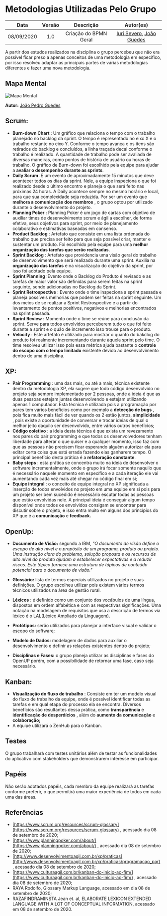# **Metodologias Utilizadas Pelo Grupo**

|    Data    | Versão |         Descrição         |           Autor(es)           |
| :--------: | :----: | :-----------------------: | :---------------------------: |
| 08/09/2020 |  1.0   | Criação do BPMN Geral |[Iuri Severo](https://github.com/iurisevero), [João Guedes](https://github.com/sudjoao) |

A partir dos estudos realizados na disciplina o grupo percebeu que não era possível ficar preso a apenas conceitos de uma metodologia em específico, por isso resolveu adaptar as principais partes de várias metodologias diferentes e fazer uma nova metodologia.

## **Mapa Mental**

![Mapa Mental](https://user-images.githubusercontent.com/46005310/92778125-430ffb00-f377-11ea-9e0c-733f58c264d4.png)

**Autor:** [João Pedro Guedes](https://github.com/sudjoao)

## **Scrum:**

- **Burn-down Chart** : Um gráfico que relaciona o tempo com o trabalho planejado no backlog da sprint. O tempo é representado no eixo X e o trabalho restante no eixo Y. Conforme o tempo avança e os itens são retirados do backlog e concluídos, a linha traçada decai conforme o trabalho é realizado. A quantidade de trabalho pode ser avaliada de diversas maneiras, como pontos de história de usuário ou horas de trabalho. O gráfico de Burn-down foi escolhido pela equipe para ajudar a **avaliar o desempenho durante as sprints**.
- **Daily Scrum** :É um evento de aproximadamente 15 minutos que deve acontecer todos os dias da sprint. Nele, a equipe inspeciona o que foi realizado desde o último encontro e planeja o que será feito nas próximas 24 horas. A Daily acontece sempre no mesmo horário e local, para que sua complexidade seja reduzida. Por ser um evento que **melhora a comunicação dos membros** , o grupo optou por utilizado durante o desenvolvimento do projeto.
- **Planning Poker** : Planning Poker é um jogo de cartas com objetivo de auxiliar times de desenvolvimento scrum e ágil a escolher, de forma efetiva, seus objetivos para sprint, por meio de planejamento colaborativo e estimativas baseadas em consenso.
- **Product Backlog** : Artefato que consiste em uma lista ordenada do trabalho que precisa ser feito para que seja possível criar, manter e sustentar um produto. Foi escolhido pela equipe para uma **melhor organização das tarefas que serão realizadas**.
- **Sprint Backlog** : Artefato que providencia uma visão geral do trabalho de desenvolvimento que será realizado durante uma sprint. Auxilia na **organização das tarefas** e na visualização do objetivo da sprint, por isso foi adotado pela equipe.
- **Sprint Planning** :Evento onde o Backlog do Produto é revisado e as tarefas de maior valor são definidas para serem feitas na sprint seguinte, sendo adicionadas no Backlog da Sprint.
- **Sprint Retrospective** : Evento onde o time inspeciona a sprint passada e planeja possíveis melhorias que podem ser feitas na sprint seguinte. Um dos meios de se realizar a Sprint Restrospective e a partir do levantamento de pontos positivos, negativos e melhorias encontrados na sprint passada.
- **Sprint Review** : Momento onde o time se reúne para conclusão da sprint. Serve para todos envolvidos perceberem tudo o que foi feito durante a sprint e o quão de incremento isso trouxe para o produto.
- **Velocity** : Este artefato é utilizado para mostrar o quanto do bakclog do produto foi realmente incrementando durante àquela sprint pelo time. O time resolveu utilizar isso pois essa métrica ajuda bastante o **controle do escopo com o tempo limitado** existente devido ao desenvolvimento dentro de uma disciplina.

## **XP:**

- **Pair Programming** : uma das mais, ou até a mais, técnica existente dentro da metodologia XP, ela sugere que todo código desenvolvido no projeto seja sempre implementado por 2 pessoas, onde a ideia é que as duas pessoas estejam juntas desenvolvendo e estejam utilizando apenas 1 computador. Esta técnica é utilizada pois a programação por pares tem vários benefícios como por exemplo a **detecção de bugs** , pois fica muito mais fácil de ver quando os 2 estão juntos, **simplicidade** , pois existe a oportunidade de conversar e trocar ideias de qual o melhor jeito daquilo ser desenvolvido, entre vários outros benefícios;
- **Código coletivo** : a ideia desta técnica é que exista um revezamento nos pares do pair programming e que todos os desenvolvedores tenham liberdade para alterar o que quiser e a qualquer momento, isso faz com que as pessoas não precisem ficar esperando alguém autorizar ela para editar certa coisa que está errada fazendo elas ganharem tempo. O principal benefício desta prática é a **refatoração constante**.
- **Baby steps** : esta prática se concentra muito na ideia de desenvolver o software incrementalmente, onde o grupo irá focar somente naquilo que é necessário naquele momento em específico e a cada iteração ele vai aumentando cada vez mais até chegar no código final em si;
- **Equipe integral** : o conceito de equipe integral no XP significada a inserção de todos envolvidos no projeto em uma equipe em si pois para um projeto ser bem sucedido é necessário escutar todas as pessoas que estão envolvidas nele. A principal ideia é conseguir algum tempo disponível onde todos os envolvidos consigam se encontrar para discutir sobre o projeto, e isso entra muito em alguns dos princípios do XP que é a **comunicação** e **feedback.**

## **OpenUp:**

- **Documento de Visão:** segundo a IBM, _&quot;O documento de visão define o escopo de alto nível e o propósito de um programa, produto ou projeto. Uma instrução clara do problema, solução proposta e os recursos de alto nível do produto ajudam a estabelecer expectativas e a reduzir riscos. Este tópico fornece uma estrutura de tópicos de conteúdo potencial para o documento de visão.&quot;_

- **Glossário:** lista de termos especiais utilizados no projeto e suas definições. O grupo escolheu utilizar pois existem vários termos técnicos utilizados na área de gestão rural.
- **Léxicos** : é definido como um conjunto dos vocábulos de uma língua, dispostos em ordem alfabética e com as respectivas significações. Uma notação na modelagem de requisitos que usa a descrição de termos via léxico é o LAL(Léxico Ampliado da Linguagem).
- **Protótipos:** serão utilizados para planejar a interface visual e validar o escopo do software;
- **Modelo de Dados:** modelagem de dados para auxiliar o desenvolvimento e definir as relações existentes dentro do projeto;
- **Disciplinas e Fases:** o grupo planeja utilizar as disciplinas e fases do OpenUP porém, com a possibilidade de retornar uma fase, caso seja necessário.

## **Kanban:**

- **Visualização do fluxo de trabalho** : Consiste em ter um modelo visual do fluxo de trabalho da equipe, onde é possível identificar todas as tarefas e em qual etapa do processo ela se encontra. Diversos benefícios são resultantes dessa prática, como **transparência** e **identificação de desperdícios** , além do **aumento da comunicação** e **colaboração;**
- A equipe utilizará o ZenHub para o Kanban.

## **Testes**

O grupo trabalhará com testes unitários além de testar as funcionalidades do aplicativo com stakeholders que demonstrarem interesse em participar.

## **Papéis**

Não serão adotados papéis, cada membro da equipe realizará as tarefas conforme preferir, o que permitirá uma maior experiência de todos em cada uma das áreas.

## **Referências**

- [https://www.scrum.org/resources/scrum-glossary](https://www.scrum.org/resources/scrum-glossary) , acessado dia 08 de setembro de 2020;
- [https://www.planningpoker.com/about/](https://www.planningpoker.com/about/) , acessado dia 08 de setembro de 2020;
- [http://www.desenvolvimentoagil.com.br/xp/praticas](http://www.desenvolvimentoagil.com.br/xp/praticas/programacao_par) , acessado dia 08 de setembro de 2020;
- [https://www.culturaagil.com.br/kanban-do-inicio-ao-fim/](https://www.culturaagil.com.br/kanban-do-inicio-ao-fim/) , acessado dia 08 de setembro de 2020;
- RAYA Rodolfo, Glossary Markup Language, acessado em dia 08 de setembro de 2020;
- RAZAFINDRAMINSTA Jean et. al, ELABORATE LEXICON EXTENDED LANGUAGE WITH A LOT OF CONCEPTUAL INFORMATION, acessado em 08 de setembro de 2020.